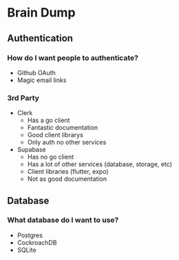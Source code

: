 # Brain Dump

## Authentication
### How do I want people to authenticate?
* Github OAuth
* Magic email links

### 3rd Party
* Clerk
    + Has a go client
    + Fantastic documentation
    + Good client librarys
    - Only auth no other services
* Supabase
    + Has no go client
    + Has a lot of other services (database, storage, etc)
    + Client libraries (flutter, expo)
    - Not as good documentation

## Database
### What database do I want to use?
* Postgres
* CockroachDB
* SQLite

